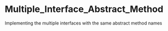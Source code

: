 # Multiple_Interface_Abstract_Method
Implementing the multiple interfaces with the same  abstract method names
